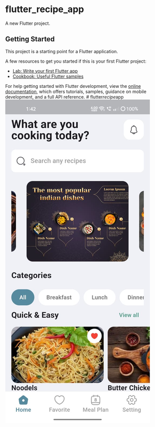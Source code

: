 # flutter_recipe_app

A new Flutter project.

## Getting Started

This project is a starting point for a Flutter application.

A few resources to get you started if this is your first Flutter project:

- [Lab: Write your first Flutter app](https://docs.flutter.dev/get-started/codelab)
- [Cookbook: Useful Flutter samples](https://docs.flutter.dev/cookbook)

For help getting started with Flutter development, view the
[online documentation](https://docs.flutter.dev/), which offers tutorials,
samples, guidance on mobile development, and a full API reference.
#   f l u t t e r _ r e c i p e _ a p p 
![image alt](https://github.com/vishn-Mk/flutter_recipe_app/blob/main/WhatsApp%20Image%202024-09-30%20at%2013.43.12_02b96bc0.jpg?raw=true)
 
 
